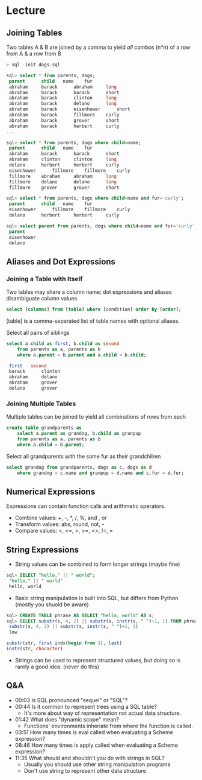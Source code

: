# Lecture
## Joining Tables
Two tables A & B are joined by a comma to yield *all combos* (n*n) of a row from A & a row from B
```SQL
> sql -init dogs.sql

sql> select * from parents, dogs;
 parent 	 child 	 name 	 fur 
 abraham 	 barack 	 abraham 	 long 
 abraham 	 barack 	 barack 	 short 
 abraham 	 barack 	 clinton 	 long 
 abraham 	 barack 	 delano 	 long 
 abraham 	 barack 	 eisenhower 	 short 
 abraham 	 barack 	 fillmore 	 curly 
 abraham 	 barack 	 grover 	 short 
 abraham 	 barack 	 herbert 	 curly 
...

sql> select * from parents, dogs where child=name;
 parent 	 child 	 name 	 fur 
 abraham 	 barack 	 barack 	 short 
 abraham 	 clinton 	 clinton 	 long 
 delano 	 herbert 	 herbert 	 curly 
 eisenhower 	 fillmore 	 fillmore 	 curly 
 fillmore 	 abraham 	 abraham 	 long 
 fillmore 	 delano 	 delano 	 long 
 fillmore 	 grover 	 grover 	 short 

sql> select * from parents, dogs where child=name and fur='curly';
 parent 	 child 	 name 	 fur 
 eisenhower 	 fillmore 	 fillmore 	 curly 
 delano 	 herbert 	 herbert 	 curly 

sql> select parent from parents, dogs where child=name and fur='curly';
 parent 
 eisenhower 
 delano 
```

## Aliases and Dot Expressions
### Joining a Table with Itself
Two tables may share a column name; dot expressions and aliases disambiguate column values
```SQL
select [columns] from [table] where [condition] order by [order];
```
\[table] is a comma-separated list of table names with optional aliases.

Select all pairs of siblings
```SQL
select a.child as first, b.child as second
    from parents as a, parents as b
    where a.parent = b.parent and a.child < b.child;

 first 	 second 
 barack 	 clinton 
 abraham 	 delano 
 abraham 	 grover 
 delano 	 grover 
```

### Joining Multiple Tables
Multiple tables can be joined to yield all combinations of rows from each
```SQL
create table grandparents as
    select a.parent as grandog, b.child as granpup
    from parents as a, parents as b
    where a.child = b.parent;
```
Select all grandparents with the same fur as their grandchilren
```SQL
select grandog from grandparents, dogs as c, dogs as d
    where grandog = c.name and granpup = d.name and c.fur = d.fur;
```

## Numerical Expressions
Expressions can contain function calls and arithmetic operators.
- Combine values: +, -, *, /, %, and , or
- Transform values: abs, round, not, -
- Compare values: <, <=, >, >=, <>, !=, =

## String Expressions
- String values can be combined to form longer strings (maybe fine)
```SQL
sql> SELECT "hello," || " world";
 "hello," || " world" 
 hello, world 
```
- Basic string manipulation is built into SQL, but differs from Python (mostly you shuold be aware)
```SQL
sql> CREATE TABLE phrase AS SELECT "hello, world" AS s;
sql> SELECT substr(s, 4, 2) || substr(s, instr(s, " ")+1, 1) FROM phrase;
 substr(s, 4, 2) || substr(s, instr(s, " ")+1, 1) 
 low 

substr(str, first indx(begin from 1), last)
instr(str, character)
```
- Strings can be used to represent structured values, but doing so is rarely a good idea. (never do this)

## Q&A
- 00:03​ Is SQL pronounced "sequel" or "SQL"?
- 00:44​ Is it common to represent trees using a SQL table?
  - It's more about way of representation not actual data structure.
- 01:42​ What does "dynamic scope" mean?
  - Functions' environments inheriate from where the function is called.
- 03:51​ How many times is eval called when evaluating a Scheme expression?
- 08:46​ How many times is apply called when evaluating a Scheme expression?
- 11:35​ What should and shouldn't you do with strings in SQL?
  - Usually you should use other string manipulation programs
  - Don't use string to represent other data structure